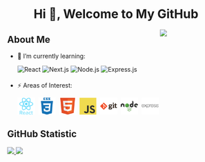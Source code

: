 <h1 align="center">Hi 👋, Welcome to My GitHub</h1>  
<img align='right' src='https://user-images.githubusercontent.com/5713670/87202985-820dcb80-c2b6-11ea-9f56-7ec461c497c3.gif' width='150'>

## About Me
<!-- - 🌱 Fresh Graduate in Computer Science | Pertamina University  -->
- 🔭 I’m currently learning:  
  <div>
    <img src="https://img.shields.io/badge/React_Js-20232A?style=for-the-badge&logo=react&logoColor=61DAFB" alt="React" style="margin-bottom: 5px;" />
    <img src="https://img.shields.io/badge/Next.js-000?logo=nextdotjs&logoColor=fff&style=for-the-badge" alt="Next.js" style="margin-bottom: 5px;" />
    <img src="https://img.shields.io/badge/Node.js-43853d?style=for-the-badge&logo=node.js&logoColor=white" alt="Node.js" style="margin-bottom: 5px;" />
    <img src="https://img.shields.io/badge/Express.js-000000?style=for-the-badge&logo=express&logoColor=white" alt="Express.js" style="margin-bottom: 5px;" />
  </div>

- ⚡ Areas of Interest:  
  <div>
    <img src="https://github.com/devicons/devicon/blob/master/icons/react/react-original-wordmark.svg" title="React" alt="React" width="40" height="40"/>&nbsp;
    <img src="https://github.com/devicons/devicon/blob/master/icons/css3/css3-plain-wordmark.svg" title="CSS3" alt="CSS" width="40" height="40"/>&nbsp;
    <img src="https://github.com/devicons/devicon/blob/master/icons/html5/html5-original.svg" title="HTML5" alt="HTML" width="40" height="40"/>&nbsp;
    <img src="https://github.com/devicons/devicon/blob/master/icons/javascript/javascript-original.svg" title="JavaScript" alt="JavaScript" width="40" height="40"/>&nbsp;
    <img src="https://github.com/devicons/devicon/blob/master/icons/git/git-original-wordmark.svg" title="Git" alt="Git" width="40" height="40"/>&nbsp;
    <img src="https://github.com/devicons/devicon/blob/master/icons/nodejs/nodejs-original-wordmark.svg" title="Node.js" alt="Node.js" width="40" height="40"/>&nbsp;
    <img src="https://github.com/devicons/devicon/blob/master/icons/express/express-original-wordmark.svg" title="Express.js" alt="Express.js" width="40" height="40"/>&nbsp;
  </div>

## GitHub Statistic
<p align="left">
<a href="https://github.com/rizalsuryana">
  <img height="150em" src="https://github-readme-stats-eight-theta.vercel.app/api?username=rizalsuryana&show_icons=true&theme=algolia&include_all_commits=true&count_private=true"/>
  <img height="150em" src="https://github-readme-stats-eight-theta.vercel.app/api/top-langs/?username=rizalsuryana&layout=compact&langs_count=8&theme=algolia"/>
</a>
</p>
<!--
## Find Me On
- 🌐 [LinkedIn](https://www.linkedin.com/in/rizalsuryana/)
- 📸 [Instagram](https://instagram.com/zayfalcon) -->
